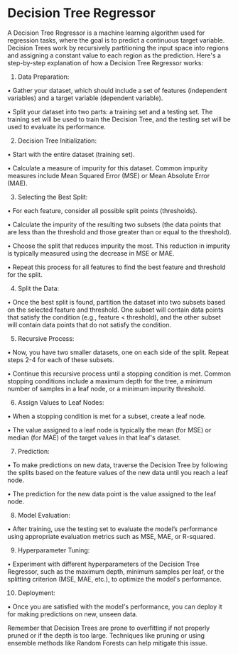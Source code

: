 # Decision Tree Regressor
A Decision Tree Regressor is a machine learning algorithm used for regression tasks, where the goal is to predict a continuous target variable. Decision Trees work by recursively partitioning the input space into regions and assigning a constant value to each region as the prediction. Here's a step-by-step explanation of how a Decision Tree Regressor works:

1) Data Preparation:

•	Gather your dataset, which should include a set of features (independent variables) and a target variable (dependent variable).

•	Split your dataset into two parts: a training set and a testing set. The training set will be used to train the Decision Tree, and the testing set will be used to evaluate its performance.


2) Decision Tree Initialization:

•	Start with the entire dataset (training set).

•	Calculate a measure of impurity for this dataset. Common impurity measures include Mean Squared Error (MSE) or Mean Absolute Error (MAE).


3) Selecting the Best Split:

•	For each feature, consider all possible split points (thresholds).

•	Calculate the impurity of the resulting two subsets (the data points that are less than the threshold and those greater than or equal to the threshold).


•	Choose the split that reduces impurity the most. This reduction in impurity is typically measured using the decrease in MSE or MAE.

•	Repeat this process for all features to find the best feature and threshold for the split.


4) Split the Data:

•	Once the best split is found, partition the dataset into two subsets based on the selected feature and threshold. One subset will contain data points that satisfy the condition (e.g., feature < threshold), and the other subset will contain data points that do not satisfy the condition.

5) Recursive Process:

•	Now, you have two smaller datasets, one on each side of the split. Repeat steps 2-4 for each of these subsets.

•	Continue this recursive process until a stopping condition is met. Common stopping conditions include a maximum depth for the tree, a minimum number of samples in a leaf node, or a minimum impurity threshold.


6) Assign Values to Leaf Nodes:

•	When a stopping condition is met for a subset, create a leaf node.

•	The value assigned to a leaf node is typically the mean (for MSE) or median (for MAE) of the target values in that leaf's dataset.


7) Prediction:

•	To make predictions on new data, traverse the Decision Tree by following the splits based on the feature values of the new data until you reach a leaf node.

•	The prediction for the new data point is the value assigned to the leaf node.

8) Model Evaluation:

•	After training, use the testing set to evaluate the model’s performance using appropriate evaluation metrics such as MSE, MAE, or R-squared.

9) Hyperparameter Tuning:

•	Experiment with different hyperparameters of the Decision Tree Regressor, such as the maximum depth, minimum samples per leaf, or the splitting criterion (MSE, MAE, etc.), to optimize the model's performance.

10) Deployment:

•	Once you are satisfied with the model's performance, you can deploy it for making predictions on new, unseen data.

Remember that Decision Trees are prone to overfitting if not properly pruned or if the depth is too large. Techniques like pruning or using ensemble methods like Random Forests can help mitigate this issue.
